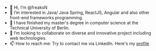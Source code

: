 - 👋 Hi, I’m @freaksN
- 👀 I’m interested in Java/ Java Spring, ReactJS, Angular and also other front-end frameworks programming.
- 🌱 I have finished my master's degree in computer science at the Technical University of Berlin.
- 💞️ I’m looking to collaborate on diverse and innovative project including web technologies.
- 📫 How to reach me: Try to contact me via LinkedIn. Here's my [profile](https://www.linkedin.com/in/vasil-vasilev-60095416a/)
<!---
freaksN/freaksN is a ✨ special ✨ repository because its `README.md` (this file) appears on your GitHub profile.
You can click the Preview link to take a look at your changes.
--->
